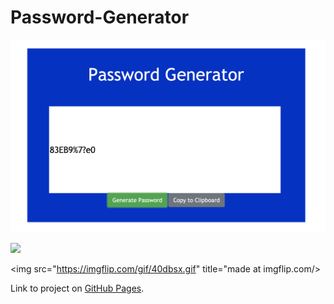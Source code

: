 # Password-Generator

![](images/screenShot.png)

<!-- <img src="images/screenShot.png"> -->

![](https://imgflip.com/gif/40de3e)

<!-- <a href="https://imgflip.com/gif/40dbsx"> -->
<img src="https://imgflip.com/gif/40dbsx.gif" title="made at imgflip.com/>
<!-- </a> -->

Link to project on [GitHub Pages](https://rosebourn.github.io/Password-Generator/).
